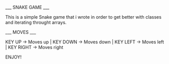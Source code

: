 ___ SNAKE GAME ___

This is a simple Snake game that i wrote in order to get better with classes and iterating throught arrays.

___ MOVES ___

KEY UP -> Moves up |
KEY DOWN -> Moves down |
KEY LEFT -> Moves left |
KEY RIGHT -> Moves right

ENJOY!
